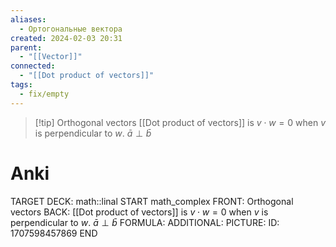 ```yaml
---
aliases:
  - Ортогональные вектора
created: 2024-02-03 20:31
parent:
  - "[[Vector]]"
connected:
  - "[[Dot product of vectors]]"
tags:
  - fix/empty
---
```


> [!tip] Orthogonal vectors
[[Dot product of vectors]]  is $v \cdot w = 0$ when $v$ is perpendicular to $w$.
$\bar a \perp \bar b$

# Anki
TARGET DECK: math::linal
START
math_complex
FRONT: Orthogonal vectors
BACK: [[Dot product of vectors]]  is $v \cdot w = 0$ when $v$ is perpendicular to $w$.
$\bar a \perp \bar b$
FORMULA: 
ADDITIONAL:
PICTURE:
ID: 1707598457869
END

